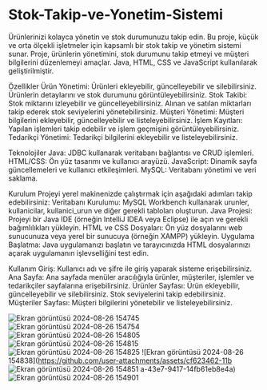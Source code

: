 # Stok-Takip-ve-Yonetim-Sistemi
 Ürünlerinizi kolayca yönetin ve stok durumunuzu takip edin.
 Bu proje, küçük ve orta ölçekli işletmeler için kapsamlı bir stok takip ve yönetim sistemi sunar. Proje, ürünlerin yönetimini, stok durumunu takip etmeyi ve müşteri bilgilerini düzenlemeyi amaçlar. Java, HTML, CSS ve JavaScript kullanılarak geliştirilmiştir.

 

Özellikler
Ürün Yönetimi: Ürünleri ekleyebilir, güncelleyebilir ve silebilirsiniz. Ürünlerin detaylarını ve stok durumunu görüntüleyebilirsiniz.
Stok Takibi: Stok miktarını izleyebilir ve güncelleyebilirsiniz. Alınan ve satılan miktarları takip ederek stok seviyelerini yönetebilirsiniz.
Müşteri Yönetimi: Müşteri bilgilerini ekleyebilir, güncelleyebilir ve listeleyebilirsiniz.
İşlem Kayıtları: Yapılan işlemleri takip edebilir ve işlem geçmişini görüntüleyebilirsiniz.
Tedarikçi Yönetimi: Tedarikçi bilgilerini ekleyebilir ve listeleyebilirsiniz.


Teknolojiler
Java: JDBC kullanarak veritabanı bağlantısı ve CRUD işlemleri.
HTML/CSS: Ön yüz tasarımı ve kullanıcı arayüzü.
JavaScript: Dinamik sayfa güncellemeleri ve kullanıcı etkileşimleri.
MySQL: Veritabanı yönetimi ve veri saklama.


Kurulum
Projeyi yerel makinenizde çalıştırmak için aşağıdaki adımları takip edebilirsiniz:
Veritabanı Kurulumu: MySQL Workbench kullanarak urunler, kullanicilar, kullanici_urun ve diğer gerekli tabloları oluşturun.
Java Projesi: Projeyi bir Java IDE (örneğin IntelliJ IDEA veya Eclipse) ile açın ve gerekli bağımlılıkları yükleyin.
HTML ve CSS Dosyaları: Ön yüz dosyalarını web sunucunuza veya yerel bir sunucuya (örneğin XAMPP) yükleyin.
Uygulama Başlatma: Java uygulamanızı başlatın ve tarayıcınızda HTML dosyalarınızı açarak uygulamanın işlevselliğini test edin.



Kullanım
Giriş: Kullanıcı adı ve şifre ile giriş yaparak sisteme erişebilirsiniz.
Ana Sayfa: Ana sayfada menüler aracılığıyla ürünler, müşteriler, işlemler ve tedarikçiler sayfalarına erişebilirsiniz.
Ürünler Sayfası: Ürün ekleyebilir, güncelleyebilir ve silebilirsiniz. Stok seviyelerini takip edebilirsiniz.
Müşteriler Sayfası: Müşteri bilgilerini yönetebilir ve listeleyebilirsiniz.


![Ekran görüntüsü 2024-08-26 154745](https://github.com/user-attachments/assets/df13f21e-17a3-4c3d-b16a-26887db1e447)
![Ekran görüntüsü 2024-08-26 154754](https://github.com/user-attachments/assets/26050015-3028-4c34-ac20-d9d7c0828c18)
![Ekran görüntüsü 2024-08-26 154805](https://github.com/user-attachments/assets/c32ed3bf-d9d6-41e6-9e6d-afb8a488847b)
![Ekran görüntüsü 2024-08-26 154815](https://github.com/user-attachments/assets/dc86aed0-4042-4cb2-adcb-0e93f3bafc10)
![Ekran görüntüsü 2024-08-26 154825](https://github.com/user-attachments/assets/00803120-14ce-40b9-9e38-6bd27ed607d6)
![Ekran görüntüsü 2024-08-26 154838](https://github.com/user-attachments/assets/cf623462-11b
![Ekran görüntüsü 2024-08-26 154851](https://github.com/user-attachments/assets/b78e206c-810d-4645-b6a5-855349c2c13c)
a-43e7-9417-14fb61eb8e4a)
![Ekran görüntüsü 2024-08-26 154901](https://github.com/user-attachments/assets/5c0e1c59-a2d4-4013-92ac-97d959e7f936)


